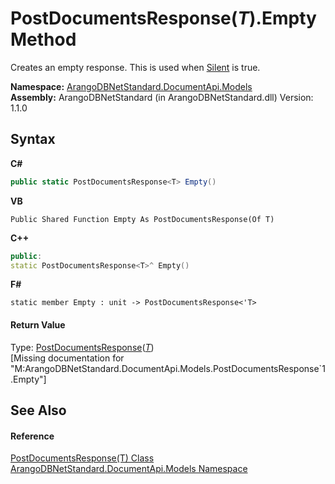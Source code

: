 # PostDocumentsResponse(*T*).Empty Method 
 

Creates an empty response. This is used when <a href="7a370ea3-286c-c972-aed9-f090578c14a3">Silent</a> is true.

**Namespace:**&nbsp;<a href="81a73561-cfc6-64b8-9923-29f0333f4867">ArangoDBNetStandard.DocumentApi.Models</a><br />**Assembly:**&nbsp;ArangoDBNetStandard (in ArangoDBNetStandard.dll) Version: 1.1.0

## Syntax

**C#**<br />
``` C#
public static PostDocumentsResponse<T> Empty()
```

**VB**<br />
``` VB
Public Shared Function Empty As PostDocumentsResponse(Of T)
```

**C++**<br />
``` C++
public:
static PostDocumentsResponse<T>^ Empty()
```

**F#**<br />
``` F#
static member Empty : unit -> PostDocumentsResponse<'T> 

```


#### Return Value
Type: <a href="03ca7550-0479-726e-4822-56898c2e1581">PostDocumentsResponse</a>(<a href="03ca7550-0479-726e-4822-56898c2e1581">*T*</a>)<br />\[Missing <returns> documentation for "M:ArangoDBNetStandard.DocumentApi.Models.PostDocumentsResponse`1.Empty"\]

## See Also


#### Reference
<a href="03ca7550-0479-726e-4822-56898c2e1581">PostDocumentsResponse(T) Class</a><br /><a href="81a73561-cfc6-64b8-9923-29f0333f4867">ArangoDBNetStandard.DocumentApi.Models Namespace</a><br />